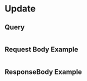 # Update

## Query

```

```


## Request Body Example

```json

```


## ResponseBody Example

```json

```